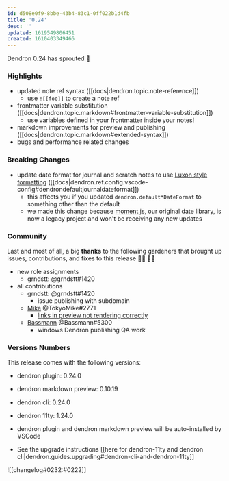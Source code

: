 ```yaml
---
id: d508e0f9-8bbe-43b4-83c1-0ff022b1d4fb
title: '0.24'
desc: ''
updated: 1619549806451
created: 1610403349466
---
```


Dendron 0.24 has sprouted :seedling:

### Highlights
- updated note ref syntax ([[docs|dendron.topic.note-reference]])
  - use `![[foo]]` to create a note ref
- frontmatter variable substitution ([[docs|dendron.topic.markdown#frontmatter-variable-substitution]])
  - use variables defined in your frontmatter inside your notes!
- markdown improvements for preview and publishing ([[docs|dendron.topic.markdown#extended-syntax]])
- bugs and performance related changes

### Breaking Changes
- update date format for journal and scratch notes to use [Luxon style formatting](https://moment.github.io/luxon/#/formatting) ([[docs|dendron.ref.config.vscode-config#dendrondefaultjournaldateformat]])
  - this affects you if you updated `dendron.default*DateFormat` to something other than the default 
  - we made this change because [moment.js](https://momentjs.com/docs/#/-project-status/), our original date library, is now a legacy project and won't be receiving any new updates

### Community

Last and most of all, a big **thanks** to the following gardeners that brought up issues, contributions, and fixes to this release :man_farmer: :woman_farmer: 

- new role assignments
  - grndstt: @grndstt#1420 
- all contributions
  - grndstt: @grndstt#1420 
    - issue publishing with subdomain
  - [Mike](https://github.com/ms3056) @TokyoMike#2771 
    - [links in preview not rendering correctly](https://github.com/dendronhq/dendron/issues/442)
  - [Bassmann](https://github.com/Bassmann) @Bassmann#5300 
    - windows Dendron publishing QA work

### Versions Numbers
This release comes with the following versions:
- dendron plugin: 0.24.0
- dendron markdown preview: 0.10.19
- dendron cli: 0.24.0
- dendron 11ty: 1.24.0

- dendron plugin and dendron markdown preview will be auto-installed by VSCode
- See the upgrade instructions [[here for dendron-11ty and dendron cli|dendron.guides.upgrading#dendron-cli-and-dendron-11ty]]

![[changelog#0232:#0222]]
